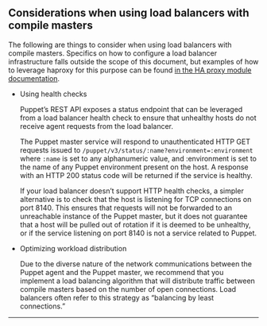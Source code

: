 <!--Concepts provide context for task and reference topics. -->

## Considerations when using load balancers with compile masters

The following are things to consider when using load balancers with compile masters. Specifics on how to configure a load balancer infrastructure falls outside the scope of this document, but examples of how to leverage haproxy for this purpose can be found [in the HA proxy module documentation](https://forge.puppet.com/puppetlabs/haproxy).

- Using health checks

   Puppet’s REST API exposes a status endpoint that can be leveraged from a load balancer health check to ensure that unhealthy hosts do not receive agent requests from the load balancer.

   The Puppet master service will respond to unauthenticated HTTP GET requests issued to `/puppet/v3/status/:name?environment=:environment` where `:name` is set to any alphanumeric value, and :environment is set to the name of any Puppet environment present on the host. A response with an HTTP 200 status code will be returned if the service is healthy.

   If your load balancer doesn’t support HTTP health checks, a simpler alternative is to check that the host is listening for TCP connections on port 8140. This ensures that requests will not be forwarded to an unreachable instance of the Puppet master, but it does not guarantee that a host will be pulled out of rotation if it is deemed to be unhealthy, or if the service listening on port 8140 is not a service related to Puppet.

- Optimizing workload distribution

   Due to the diverse nature of the network communications between the Puppet agent and the Puppet master, we recommend that you implement a load balancing algorithm that will distribute traffic between compile masters based on the number of open connections. Load balancers often refer to this strategy as “balancing by least connections.”

* * *
